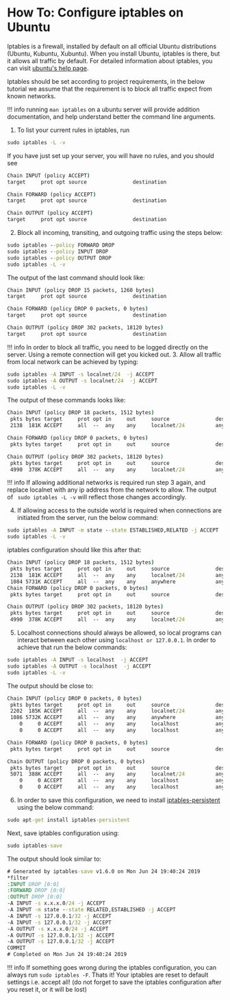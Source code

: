 # How To: Configure iptables on Ubuntu

Iptables is a firewall, installed by default on all official Ubuntu distributions (Ubuntu, Kubuntu, Xubuntu). When you install Ubuntu, iptables is there, but it allows all traffic by default. For detailed information about iptables, you can visit [ubuntu's help page](https://help.ubuntu.com/community/IptablesHowTo).

Iptables should be set according to project requirements, in the below tutorial we assume that the requirement is to block all traffic expect from known networks. 

!!! info
    running ``` man iptables ``` on a ubuntu server will provide addition documentation, and help understand better the command line arguments. 

1. To list your current rules in iptables, run
```bat
sudo iptables -L -v
```
If you have just set up your server, you will have no rules, and you should see
```bat
Chain INPUT (policy ACCEPT)
target     prot opt source               destination

Chain FORWARD (policy ACCEPT)
target     prot opt source               destination

Chain OUTPUT (policy ACCEPT)
target     prot opt source               destination
```
2. Block all incoming, transiting, and outgoing traffic using the steps below:
```bat
sudo iptables --policy FORWARD DROP
sudo iptables --policy INPUT DROP
sudo iptables --policy OUTPUT DROP
sudo iptables -L -v
```
The output of the last command should look like:
```bat
Chain INPUT (policy DROP 15 packets, 1260 bytes)
target     prot opt source               destination

Chain FORWARD (policy DROP 0 packets, 0 bytes)
target     prot opt source               destination

Chain OUTPUT (policy DROP 302 packets, 18120 bytes)
target     prot opt source               destination
```

!!! info
    In order to block all traffic, you need to be logged directly on the server. Using a remote connection will get you kicked out.
3. Allow all traffic from local network can be achieved by typing:
```bat
sudo iptables -A INPUT -s localnet/24  -j ACCEPT
sudo iptables -A OUTPUT -s localnet/24  -j ACCEPT
sudo iptables -L -v
```
The output of these commands looks like: 
```bat
Chain INPUT (policy DROP 18 packets, 1512 bytes)
 pkts bytes target     prot opt in     out     source               destination         
 2138  181K ACCEPT     all  --  any    any     localnet/24          anywhere            

Chain FORWARD (policy DROP 0 packets, 0 bytes)
 pkts bytes target     prot opt in     out     source               destination         

Chain OUTPUT (policy DROP 302 packets, 18120 bytes)
 pkts bytes target     prot opt in     out     source               destination         
 4990  378K ACCEPT     all  --  any    any     localnet/24          anywhere 
```
!!! info
    If allowing additional networks is required run step 3 again, and replace localnet with any ip address from the network to allow. The output of ``` sudo iptables -L -v``` will reflect those changes accordingly. 

4. If allowing access to the outside world is required when connections are initiated from the server, run the below command:
```bat
sudo iptables -A INPUT -m state --state ESTABLISHED,RELATED -j ACCEPT
sudo iptables -L -v
```
iptables configuration should like this after that: 
```bat
Chain INPUT (policy DROP 18 packets, 1512 bytes)
 pkts bytes target     prot opt in     out     source               destination         
 2138  181K ACCEPT     all  --  any    any     localnet/24          anywhere 
 1084 5731K ACCEPT     all  --  any    any     anywhere             anywhere             state RELATED,ESTABLISHED           
Chain FORWARD (policy DROP 0 packets, 0 bytes)
 pkts bytes target     prot opt in     out     source               destination         

Chain OUTPUT (policy DROP 302 packets, 18120 bytes)
 pkts bytes target     prot opt in     out     source               destination         
 4990  378K ACCEPT     all  --  any    any     localnet/24          anywhere 
```
5. Localhost connections should always be allowed, so local programs can interact between each other using ``` localhost or 127.0.0.1 ```. In order to achieve that run the below commands:

```bat
sudo iptables -A INPUT -s localhost  -j ACCEPT
sudo iptables -A OUTPUT -s localhost  -j ACCEPT
sudo iptables -L -v
```
The output should be close to: 
```bat
Chain INPUT (policy DROP 0 packets, 0 bytes)
 pkts bytes target     prot opt in     out     source               destination         
 2202  185K ACCEPT     all  --  any    any     localnet/24          anywhere            
 1086 5732K ACCEPT     all  --  any    any     anywhere             anywhere             state RELATED,ESTABLISHED
    0     0 ACCEPT     all  --  any    any     localhost            anywhere            
    0     0 ACCEPT     all  --  any    any     localhost            anywhere            

Chain FORWARD (policy DROP 0 packets, 0 bytes)
 pkts bytes target     prot opt in     out     source               destination         

Chain OUTPUT (policy DROP 0 packets, 0 bytes)
 pkts bytes target     prot opt in     out     source               destination         
 5071  388K ACCEPT     all  --  any    any     localnet/24          anywhere            
    0     0 ACCEPT     all  --  any    any     localhost            anywhere            
    0     0 ACCEPT     all  --  any    any     localhost            anywhere  
```
6. In order to save this configuration, we need to install [iptables-persistent](https://packages.ubuntu.com/xenial/admin/iptables-persistent) using the below command:

```bat
sudo apt-get install iptables-persistent
```
Next, save iptables configuration using:
```bat
sudo iptables-save
```
The output should look similar to: 
```bat
# Generated by iptables-save v1.6.0 on Mon Jun 24 19:40:24 2019
*filter
:INPUT DROP [0:0]
:FORWARD DROP [0:0]
:OUTPUT DROP [0:0]
-A INPUT -s x.x.x.0/24 -j ACCEPT
-A INPUT -m state --state RELATED,ESTABLISHED -j ACCEPT
-A INPUT -s 127.0.0.1/32 -j ACCEPT
-A INPUT -s 127.0.0.1/32 -j ACCEPT
-A OUTPUT -s x.x.x.0/24 -j ACCEPT
-A OUTPUT -s 127.0.0.1/32 -j ACCEPT
-A OUTPUT -s 127.0.0.1/32 -j ACCEPT
COMMIT
# Completed on Mon Jun 24 19:40:24 2019
```

!!! info
    If something goes wrong during the iptables configuration, you can always run ``` sudo iptables -F ```. Thats it! Your iptables are reset to default settings i.e. accept all! (do not forget to save the iptables configuration after you reset it, or it will be lost)



